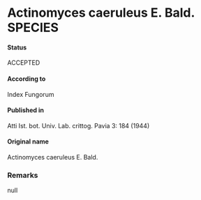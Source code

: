 Actinomyces caeruleus E. Bald. SPECIES
=======

#### Status
ACCEPTED

#### According to
Index Fungorum

#### Published in
Atti Ist. bot. Univ. Lab. crittog. Pavia 3: 184 (1944)

#### Original name
Actinomyces caeruleus E. Bald.

### Remarks
null